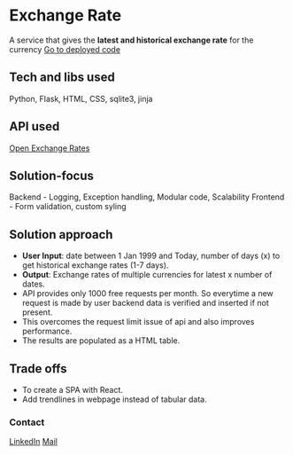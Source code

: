 # Exchange Rate

A service that gives the **latest and historical exchange rate** for the currency
[Go to deployed code](https://exchange-rates-flask-app.herokuapp.com/)

## Tech and libs used

Python, Flask, HTML, CSS, sqlite3, jinja


## API used

[Open Exchange Rates](https://openexchangerates.org/)

## Solution-focus

Backend - Logging, Exception handling, Modular code, Scalability
Frontend - Form validation, custom syling

## Solution approach

 - **User Input**: date between 1 Jan 1999 and Today, number of days (x) to get historical exchange rates (1-7 days).
 -  **Output**: Exchange rates of multiple currencies for latest x number of dates.
 -  API provides only 1000 free requests per month. So everytime a new request is made by user backend data is verified and inserted if not present.
 -  This overcomes the request limit issue of api and also improves performance.
 -  The results are populated as a HTML table.

## Trade offs

- To create a SPA with React. 
- Add trendlines in webpage instead of tabular data.

### Contact
[LinkedIn](https://www.linkedin.com/in/sarath-chandra5/)
[Mail](p.g.sarathchandra@gmail.com)